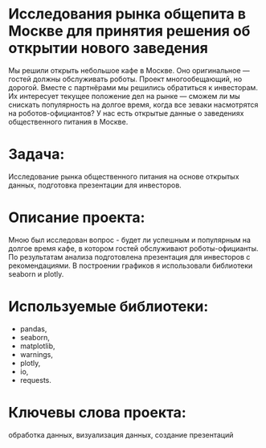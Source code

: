 # Исследования рынка общепита в Москве для принятия решения об открытии нового заведения

Мы решили открыть небольшое кафе в Москве. Оно оригинальное — гостей должны обслуживать роботы. Проект многообещающий, но дорогой. Вместе с партнёрами мы решились обратиться к инвесторам. Их интересует текущее положение дел на рынке — сможем ли мы снискать популярность на долгое время, когда все зеваки насмотрятся на роботов-официантов? У нас есть открытые данные о заведениях общественного питания в Москве.

# Задача:

Исследование рынка общественного питания на основе открытых данных, подготовка презентации для инвесторов.

# Описание проекта:

Мною был исследован вопрос - будет ли успешным и популярным на долгое время кафе, в котором гостей обслуживают роботы-официанты. По результатам анализа подготовлена презентация для инвесторов с рекомендациями. В построении графиков я использовали библиотеки seaborn и plotly. 

# Используемые библиотеки:

* pandas,
* seaborn,
* matplotlib,
* warnings,
* plotly,
* io,
* requests.

# Ключевы слова проекта:
обработка данных, визуализация данных, создание презентаций
